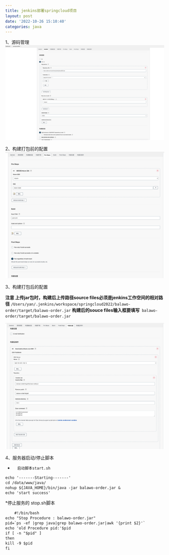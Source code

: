 ```yaml
---
title: jenkins部署springcloud项目
layout: post
date: '2022-10-26 15:10:40'
categories: java
---
```


1、源码管理
![](/20221026_jekins01.png)

2、构建打包前的配置
![](/20221022_jenkins02.png)

3、构建打包后的配置

  **注意 上传jar包时，构建后上传路径source files必须是jenkins工作空间的相对路径**
	`/Users/yan/.jenkins/workspace/springcloud2022/balawo-order/target/balawo-order.jar`
	**构建后的souce files输入框要填写**` balawo-order/target/balawo-order.jar`
	
![](/20221022_jenkins03.png)

4、服务器启动/停止脚本
    
* 		启动脚本start.sh
		 
```
echo '-------Starting-------'
cd /data/www/java/
nohup ${JAVA_HOME}/bin/java -jar balawo-order.jar &
echo 'start success'
```

*停止服务的 stop.sh脚本
```
	#!/bin/bash
echo "Stop Procedure : balawo-order.jar"
pid=`ps -ef |grep java|grep balawo-order.jar|awk '{print $2}'`
echo 'old Procedure pid:'$pid
if [ -n "$pid" ]
then
kill -9 $pid
fi
```